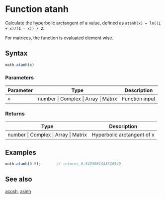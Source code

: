<!-- Note: This file is automatically generated from source code comments. Changes made in this file will be overridden. -->

# Function atanh

Calculate the hyperbolic arctangent of a value,
defined as `atanh(x) = ln((1 + x)/(1 - x)) / 2`.

For matrices, the function is evaluated element wise.


## Syntax

```js
math.atanh(x)
```

### Parameters

Parameter | Type | Description
--------- | ---- | -----------
`x` | number &#124; Complex &#124; Array &#124; Matrix | Function input

### Returns

Type | Description
---- | -----------
number &#124; Complex &#124; Array &#124; Matrix | Hyperbolic arctangent of x


## Examples

```js
math.atanh(0.5);       // returns 0.5493061443340549
```


## See also

[acosh](acosh.md),
[asinh](asinh.md)
